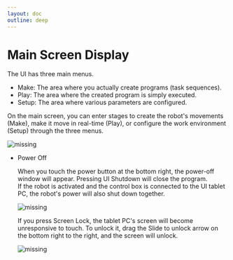 ```yaml
---
layout: doc
outline: deep
---
```


<!-- common path로 파일들을 옮기던가 /ko로 되있는건 건드리지 말것. -->

# Main Screen Display

The UI has three main menus.

- Make: The area where you actually create programs (task sequences).
- Play: The area where the created program is simply executed.
- Setup: The area where various parameters are configured.

On the main screen, you can enter stages to create the robot's movements (Make), make it move in real-time (Play), or configure the work environment (Setup) through the three menus.

![missing](/manual/ko/software/3-1.png)

- Power Off

  When you touch the power button at the bottom right, the power-off window will appear. Pressing UI Shutdown will close the program.<br>
  If the robot is activated and the control box is connected to the UI tablet PC, the robot's power will also shut down together.

  ![missing](/manual/en/software/3-2.png)

  If you press Screen Lock, the tablet PC's screen will become unresponsive to touch. To unlock it, drag the Slide to unlock arrow on the bottom right to the right, and the screen will unlock.

  ![missing](/manual/ko/software/3-3.png)

